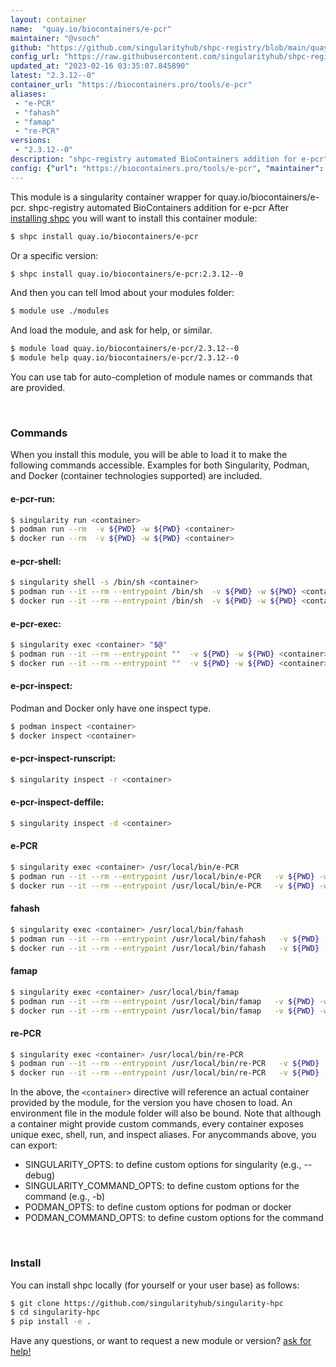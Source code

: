 ```yaml
---
layout: container
name:  "quay.io/biocontainers/e-pcr"
maintainer: "@vsoch"
github: "https://github.com/singularityhub/shpc-registry/blob/main/quay.io/biocontainers/e-pcr/container.yaml"
config_url: "https://raw.githubusercontent.com/singularityhub/shpc-registry/main/quay.io/biocontainers/e-pcr/container.yaml"
updated_at: "2023-02-16 03:35:07.845890"
latest: "2.3.12--0"
container_url: "https://biocontainers.pro/tools/e-pcr"
aliases:
 - "e-PCR"
 - "fahash"
 - "famap"
 - "re-PCR"
versions:
 - "2.3.12--0"
description: "shpc-registry automated BioContainers addition for e-pcr"
config: {"url": "https://biocontainers.pro/tools/e-pcr", "maintainer": "@vsoch", "description": "shpc-registry automated BioContainers addition for e-pcr", "latest": {"2.3.12--0": "sha256:1ede8c5761798dd47e22e2908c7ce67e184941246ede48f565b608a2274d8576"}, "tags": {"2.3.12--0": "sha256:1ede8c5761798dd47e22e2908c7ce67e184941246ede48f565b608a2274d8576"}, "docker": "quay.io/biocontainers/e-pcr", "aliases": {"e-PCR": "/usr/local/bin/e-PCR", "fahash": "/usr/local/bin/fahash", "famap": "/usr/local/bin/famap", "re-PCR": "/usr/local/bin/re-PCR"}}
---
```


This module is a singularity container wrapper for quay.io/biocontainers/e-pcr.
shpc-registry automated BioContainers addition for e-pcr
After [installing shpc](#install) you will want to install this container module:


```bash
$ shpc install quay.io/biocontainers/e-pcr
```

Or a specific version:

```bash
$ shpc install quay.io/biocontainers/e-pcr:2.3.12--0
```

And then you can tell lmod about your modules folder:

```bash
$ module use ./modules
```

And load the module, and ask for help, or similar.

```bash
$ module load quay.io/biocontainers/e-pcr/2.3.12--0
$ module help quay.io/biocontainers/e-pcr/2.3.12--0
```

You can use tab for auto-completion of module names or commands that are provided.

<br>

### Commands

When you install this module, you will be able to load it to make the following commands accessible.
Examples for both Singularity, Podman, and Docker (container technologies supported) are included.

#### e-pcr-run:

```bash
$ singularity run <container>
$ podman run --rm  -v ${PWD} -w ${PWD} <container>
$ docker run --rm  -v ${PWD} -w ${PWD} <container>
```

#### e-pcr-shell:

```bash
$ singularity shell -s /bin/sh <container>
$ podman run --it --rm --entrypoint /bin/sh  -v ${PWD} -w ${PWD} <container>
$ docker run --it --rm --entrypoint /bin/sh  -v ${PWD} -w ${PWD} <container>
```

#### e-pcr-exec:

```bash
$ singularity exec <container> "$@"
$ podman run --it --rm --entrypoint ""  -v ${PWD} -w ${PWD} <container> "$@"
$ docker run --it --rm --entrypoint ""  -v ${PWD} -w ${PWD} <container> "$@"
```

#### e-pcr-inspect:

Podman and Docker only have one inspect type.

```bash
$ podman inspect <container>
$ docker inspect <container>
```

#### e-pcr-inspect-runscript:

```bash
$ singularity inspect -r <container>
```

#### e-pcr-inspect-deffile:

```bash
$ singularity inspect -d <container>
```


#### e-PCR

```bash
$ singularity exec <container> /usr/local/bin/e-PCR
$ podman run --it --rm --entrypoint /usr/local/bin/e-PCR   -v ${PWD} -w ${PWD} <container> -c " $@"
$ docker run --it --rm --entrypoint /usr/local/bin/e-PCR   -v ${PWD} -w ${PWD} <container> -c " $@"
```


#### fahash

```bash
$ singularity exec <container> /usr/local/bin/fahash
$ podman run --it --rm --entrypoint /usr/local/bin/fahash   -v ${PWD} -w ${PWD} <container> -c " $@"
$ docker run --it --rm --entrypoint /usr/local/bin/fahash   -v ${PWD} -w ${PWD} <container> -c " $@"
```


#### famap

```bash
$ singularity exec <container> /usr/local/bin/famap
$ podman run --it --rm --entrypoint /usr/local/bin/famap   -v ${PWD} -w ${PWD} <container> -c " $@"
$ docker run --it --rm --entrypoint /usr/local/bin/famap   -v ${PWD} -w ${PWD} <container> -c " $@"
```


#### re-PCR

```bash
$ singularity exec <container> /usr/local/bin/re-PCR
$ podman run --it --rm --entrypoint /usr/local/bin/re-PCR   -v ${PWD} -w ${PWD} <container> -c " $@"
$ docker run --it --rm --entrypoint /usr/local/bin/re-PCR   -v ${PWD} -w ${PWD} <container> -c " $@"
```



In the above, the `<container>` directive will reference an actual container provided
by the module, for the version you have chosen to load. An environment file in the
module folder will also be bound. Note that although a container
might provide custom commands, every container exposes unique exec, shell, run, and
inspect aliases. For anycommands above, you can export:

 - SINGULARITY_OPTS: to define custom options for singularity (e.g., --debug)
 - SINGULARITY_COMMAND_OPTS: to define custom options for the command (e.g., -b)
 - PODMAN_OPTS: to define custom options for podman or docker
 - PODMAN_COMMAND_OPTS: to define custom options for the command

<br>

### Install

You can install shpc locally (for yourself or your user base) as follows:

```bash
$ git clone https://github.com/singularityhub/singularity-hpc
$ cd singularity-hpc
$ pip install -e .
```

Have any questions, or want to request a new module or version? [ask for help!](https://github.com/singularityhub/singularity-hpc/issues)